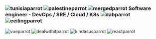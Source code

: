 ### ![tunisiaparrot](https://user-images.githubusercontent.com/69204725/183558814-bae3debe-5956-4c9f-b50d-c1f2f7fe16e0.gif) ![palestineparrot](https://cultofthepartyparrot.com/flags/hd/palestineparrot.gif) ![mergedparrot](https://user-images.githubusercontent.com/69204725/183559905-23b9f226-f625-464f-8f4d-4130d9142caa.gif) Software engineer - DevOps / SRE / Cloud / K8s ![dabparrot](https://user-images.githubusercontent.com/69204725/183559920-d45d010e-f695-4aa4-9eef-8d42f69346f9.gif) ![ceilingparrot](https://user-images.githubusercontent.com/69204725/185243048-34346310-d6c9-4767-b9cf-855277269d58.gif)

![vueparrot](https://user-images.githubusercontent.com/69204725/183559586-1778a4fd-9b52-4bc6-a26f-03971b8e1ec5.gif)
![dealwithitparrot](https://user-images.githubusercontent.com/69204725/183559596-44070668-f199-4295-ba3a-81ab93f40cca.gif)
![kindasusparrot](https://user-images.githubusercontent.com/69204725/183559603-2d7e5f1b-e264-4ad7-8ef0-d2b8d39b0962.gif)
![reactparrot](https://user-images.githubusercontent.com/69204725/183559604-a6de7de8-7c97-4898-a0bc-27f8abd62f30.gif)

<!--
**ahmedmlaouhia/ahmedmlaouhia** is a ✨ _special_ ✨ repository because its `README.md` (this file) appears on your GitHub profile.

Here are some ideas to get you started:

- 🔭 I’m currently working on ...
- 🌱 I’m currently learning ...
- 👯 I’m looking to collaborate on ...
- 🤔 I’m looking for help with ...
- 💬 Ask me about ...
- 📫 How to reach me: ...
- 😄 Pronouns: ...
- ⚡ Fun fact: ...
-->
